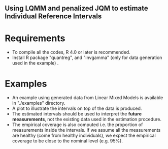 ## Using LQMM and penalized JQM to estimate Individual Reference Intervals

# Requirements

- To compile all the codes, R 4.0 or later is recommended.
- Install R package "quantreg", and "invgamma" (only for data generation used in the example) .

# Examples

- An example using generated data from Linear Mixed Models is available in "./examples" directory.
- A plot to illustrate the intervals on top of the data is produced. 
- The estimated intervals should be used to interpret the **future measurements**, not the existing data used in the estimation procedure.
- The empirical coverage is also computed i.e. the proportion of measurements inside the intervals. If we assume all the measurements are healthy (come from healthy individuals), we expect the empirical coverage to be close to the nominal level (e.g. 95%).

